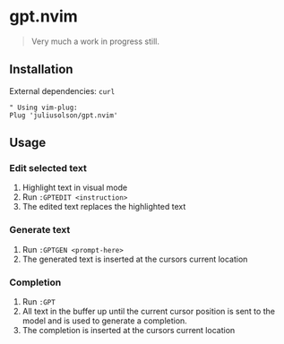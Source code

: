 # gpt.nvim

> Very much a work in progress still.

## Installation

External dependencies: `curl`

```
" Using vim-plug:
Plug 'juliusolson/gpt.nvim'
```

## Usage

### Edit selected text

1. Highlight text in visual mode
2. Run `:GPTEDIT <instruction>`
3. The edited text replaces the highlighted text

### Generate text

1. Run `:GPTGEN <prompt-here>`
2. The generated text is inserted at the cursors current location


### Completion

1. Run `:GPT`
2. All text in the buffer up until the current cursor position is sent to the model and is used to generate a completion.
3. The completion is inserted at the cursors current location
